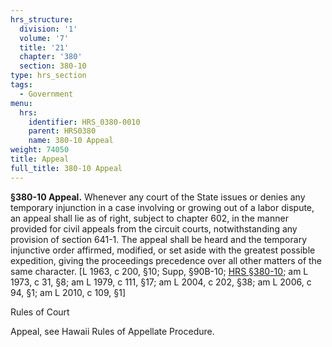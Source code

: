 ```yaml
---
hrs_structure:
  division: '1'
  volume: '7'
  title: '21'
  chapter: '380'
  section: 380-10
type: hrs_section
tags:
  - Government
menu:
  hrs:
    identifier: HRS_0380-0010
    parent: HRS0380
    name: 380-10 Appeal
weight: 74050
title: Appeal
full_title: 380-10 Appeal
---
```

**§380-10 Appeal.** Whenever any court of the State issues or denies any temporary injunction in a case involving or growing out of a labor dispute, an appeal shall lie as of right, subject to chapter 602, in the manner provided for civil appeals from the circuit courts, notwithstanding any provision of section 641-1\. The appeal shall be heard and the temporary injunctive order affirmed, modified, or set aside with the greatest possible expedition, giving the proceedings precedence over all other matters of the same character. [L 1963, c 200, §10; Supp, §90B-10; [HRS §380-10](/title-21/chapter-380/section-380-10/); am L 1973, c 31, §8; am L 1979, c 111, §17; am L 2004, c 202, §38; am L 2006, c 94, §1; am L 2010, c 109, §1]

Rules of Court

Appeal, see Hawaii Rules of Appellate Procedure.